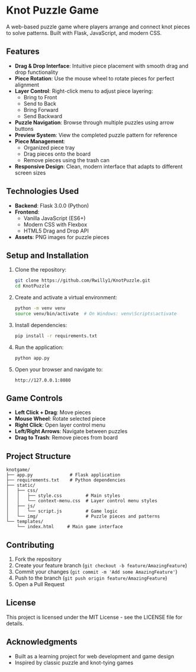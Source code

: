 # Knot Puzzle Game

A web-based puzzle game where players arrange and connect knot pieces to solve patterns. Built with Flask, JavaScript, and modern CSS.

## Features

- **Drag & Drop Interface**: Intuitive piece placement with smooth drag and drop functionality
- **Piece Rotation**: Use the mouse wheel to rotate pieces for perfect alignment
- **Layer Control**: Right-click menu to adjust piece layering:
  - Bring to Front
  - Send to Back
  - Bring Forward
  - Send Backward
- **Puzzle Navigation**: Browse through multiple puzzles using arrow buttons
- **Preview System**: View the completed puzzle pattern for reference
- **Piece Management**: 
  - Organized piece tray
  - Drag pieces onto the board
  - Remove pieces using the trash can
- **Responsive Design**: Clean, modern interface that adapts to different screen sizes

## Technologies Used

- **Backend**: Flask 3.0.0 (Python)
- **Frontend**: 
  - Vanilla JavaScript (ES6+)
  - Modern CSS with Flexbox
  - HTML5 Drag and Drop API
- **Assets**: PNG images for puzzle pieces

## Setup and Installation

1. Clone the repository:
   ```bash
   git clone https://github.com/Rwilly1/KnotPuzzle.git
   cd KnotPuzzle
   ```

2. Create and activate a virtual environment:
   ```bash
   python -m venv venv
   source venv/bin/activate  # On Windows: venv\Scripts\activate
   ```

3. Install dependencies:
   ```bash
   pip install -r requirements.txt
   ```

4. Run the application:
   ```bash
   python app.py
   ```

5. Open your browser and navigate to:
   ```
   http://127.0.0.1:8080
   ```

## Game Controls

- **Left Click + Drag**: Move pieces
- **Mouse Wheel**: Rotate selected piece
- **Right Click**: Open layer control menu
- **Left/Right Arrows**: Navigate between puzzles
- **Drag to Trash**: Remove pieces from board

## Project Structure

```
knotgame/
├── app.py              # Flask application
├── requirements.txt    # Python dependencies
├── static/
│   ├── css/
│   │   ├── style.css         # Main styles
│   │   └── context-menu.css  # Layer control menu styles
│   ├── js/
│   │   └── script.js         # Game logic
│   └── img/                  # Puzzle pieces and patterns
└── templates/
    └── index.html     # Main game interface
```

## Contributing

1. Fork the repository
2. Create your feature branch (`git checkout -b feature/AmazingFeature`)
3. Commit your changes (`git commit -m 'Add some AmazingFeature'`)
4. Push to the branch (`git push origin feature/AmazingFeature`)
5. Open a Pull Request

## License

This project is licensed under the MIT License - see the LICENSE file for details.

## Acknowledgments

- Built as a learning project for web development and game design
- Inspired by classic puzzle and knot-tying games
